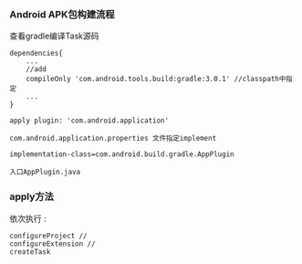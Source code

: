 ### Android APK包构建流程

查看gradle编译Task源码  

    dependencies{
        ... 
        //add
        compileOnly 'com.android.tools.build:gradle:3.0.1' //classpath中指定
        ...
    } 

    apply plugin: 'com.android.application' 

    com.android.application.properties 文件指定implement 

    implementation-class=com.android.build.gradle.AppPlugin

    入口AppPlugin.java

### apply方法 
依次执行 : 

    configureProject // 
    configureExtension // 
    createTask 



